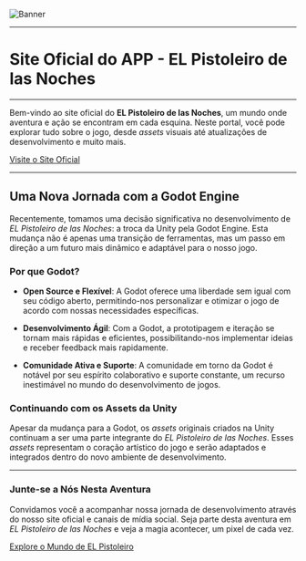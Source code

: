 ![Banner](https://github.com/MestreWilll/EL-Pistoleiro-de-las-noches-SITE/assets/87247824/53e983ae-aca3-43f5-ab15-15ee074f5423)

-----------------------

# Site Oficial do APP - EL Pistoleiro de las Noches

---

Bem-vindo ao site oficial do **EL Pistoleiro de las Noches**, um mundo onde aventura e ação se encontram em cada esquina. Neste portal, você pode explorar tudo sobre o jogo, desde *assets* visuais até atualizações de desenvolvimento e muito mais.

[Visite o Site Oficial](https://game.willdev.com.br/)

---

## Uma Nova Jornada com a Godot Engine

Recentemente, tomamos uma decisão significativa no desenvolvimento de *EL Pistoleiro de las Noches*: a troca da Unity pela Godot Engine. Esta mudança não é apenas uma transição de ferramentas, mas um passo em direção a um futuro mais dinâmico e adaptável para o nosso jogo.

### Por que Godot?

- **Open Source e Flexível**: A Godot oferece uma liberdade sem igual com seu código aberto, permitindo-nos personalizar e otimizar o jogo de acordo com nossas necessidades específicas.

- **Desenvolvimento Ágil**: Com a Godot, a prototipagem e iteração se tornam mais rápidas e eficientes, possibilitando-nos implementar ideias e receber feedback mais rapidamente.

- **Comunidade Ativa e Suporte**: A comunidade em torno da Godot é notável por seu espírito colaborativo e suporte constante, um recurso inestimável no mundo do desenvolvimento de jogos.

### Continuando com os Assets da Unity

Apesar da mudança para a Godot, os *assets* originais criados na Unity continuam a ser uma parte integrante do *EL Pistoleiro de las Noches*. Esses *assets* representam o coração artístico do jogo e serão adaptados e integrados dentro do novo ambiente de desenvolvimento.

---

### Junte-se a Nós Nesta Aventura

Convidamos você a acompanhar nossa jornada de desenvolvimento através do nosso site oficial e canais de mídia social. Seja parte desta aventura em *EL Pistoleiro de las Noches* e veja a magia acontecer, um pixel de cada vez.

[Explore o Mundo de EL Pistoleiro](https://game.willdev.com.br/)
